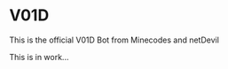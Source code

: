 # V01D
This is the official V01D Bot from Minecodes and netDevil




























This is in work...
